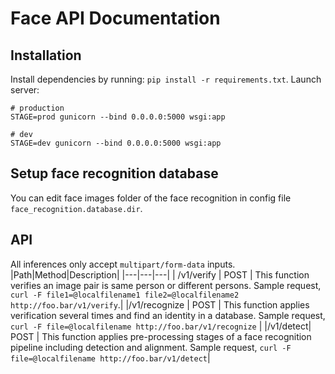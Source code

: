 # Face API Documentation
## Installation
Install dependencies by running: `pip install -r requirements.txt`. Launch server:
```
# production
STAGE=prod gunicorn --bind 0.0.0.0:5000 wsgi:app

# dev
STAGE=dev gunicorn --bind 0.0.0.0:5000 wsgi:app
```

## Setup face recognition database
You can edit face images folder of the face recognition in config file `face_recognition.database.dir`.

## API
All inferences only accept `multipart/form-data` inputs.
|Path|Method|Description|
|---|---|---|
| /v1/verify |  POST | This function verifies an image pair is same person or different persons. Sample request, `curl -F file1=@localfilename1 file2=@localfilename2 http://foo.bar/v1/verify`.|
|/v1/recognize | POST | This function applies verification several times and find an identity in a database. Sample request, `curl -F file=@localfilename http://foo.bar/v1/recognize` |
|/v1/detect| POST | This function applies pre-processing stages of a face recognition pipeline including detection and alignment. Sample request, `curl -F file=@localfilename http://foo.bar/v1/detect`|